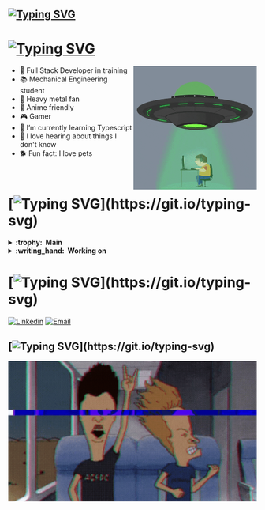 ## [![Typing SVG](https://readme-typing-svg.herokuapp.com?size=30&duration=3500&color=189200FF&background=16FF3700&vCenter=true&lines=Hey+you!;What's+up%3F)](https://git.io/typing-svg)

# [![Typing SVG](https://readme-typing-svg.herokuapp.com?size=20&duration=3500&color=189200FF&background=16FF3700&vCenter=true&lines=About+me+💬)](https://git.io/typing-svg)

<img align="right" src="./assets/ovni.gif" width="250" height="250" />

- :rocket:  Full Stack Developer in training 
- :books:  Mechanical Engineering student 
- :guitar:  Heavy metal fan 
- :eyes:  Anime friendly 
- :video_game:  Gamer 
- :seedling:  I’m currently learning Typescript 
- :thought_balloon:  I love hearing about things I don't know 
- :dog2:  Fun fact: I love pets 

<br/>

# [![Typing SVG](https://readme-typing-svg.herokuapp.com?size=20&duration=3500&color=189200FF&background=16FF3700&vCenter=true&lines=Tech+knowledge+:brain:)](https://git.io/typing-svg)

<details>
  <summary><b>:trophy: &nbsp;Main</b></summary>
    <br/>
      <img src="./assets/main-stacks.gif" />
    <br/>
</details>

<details>
  <summary><b>:writing_hand: &nbsp;Working on</b></summary>
    <br/>
      <img src="./assets/working-on.gif" width="390" />
    <br/>
</details>

# [![Typing SVG](https://readme-typing-svg.herokuapp.com?size=20&duration=3500&color=189200FF&background=16FF3700&vCenter=true&lines=Contact+:mailbox:)](https://git.io/typing-svg)

[![Linkedin](https://img.shields.io/badge/LinkedIn-0077B5?style=for-the-badge&logo=linkedin&logoColor=white)](https://www.linkedin.com/in/luis-garbelotti/)
[![Email](https://img.shields.io/badge/Gmail-D14836?style=for-the-badge&logo=gmail&logoColor=white)](mailto:luisgsgarbelotti@gail.com)

## [![Typing SVG](https://readme-typing-svg.herokuapp.com?size=20&duration=9000&color=189200FF&background=16FF3700&vCenter=true&lines=PLAY+IT+LOUD+AND+STAY+FOCUSED!)](https://git.io/typing-svg)

<img src="./assets/heavy.gif" />
